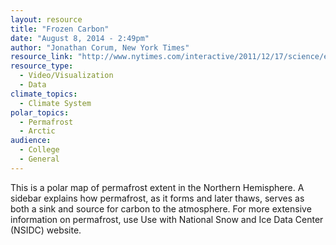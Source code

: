 ```yaml
---
layout: resource
title: "Frozen Carbon"
date: "August 8, 2014 - 2:49pm"
author: "Jonathan Corum, New York Times"
resource_link: "http://www.nytimes.com/interactive/2011/12/17/science/earth/1217-permafrost.html..."
resource_type:
  - Video/Visualization
  - Data
climate_topics:
  - Climate System
polar_topics:
  - Permafrost
  - Arctic
audience:
  - College
  - General
---
```


This is a polar map of permafrost extent in the Northern Hemisphere. A sidebar explains how permafrost, as it forms and later thaws, serves as both a sink and source for carbon to the atmosphere. For more extensive information on permafrost, use Use with National Snow and Ice Data Center (NSIDC) website.
